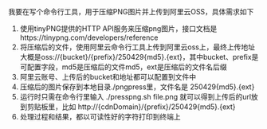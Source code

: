 我要在写个命令行工具，用于压缩PNG图片并上传到阿里云OSS，具体需求如下
1. 使用tinyPNG提供的HTTP API服务来压缩png图片，接口文档是https://tinypng.com/developers/reference
2. 将压缩后的文件，使用阿里云命令行工具上传到阿里云oss上，最终上传地址大概是oss://{bucket}/{prefix}/250429{md5}.{ext}，其中bucket、prefix是可配置字段，md5是压缩后的文件md5，ext是压缩后的文件名后缀
3. 阿里云账号、上传后的bucket和地址都可以配置到文件中
4. 压缩后的图片保存到本地目录./pngpress里，文件名是 250429{md5}.{ext}
5. 运行时只需在命令行里输入 ./presspng.sh file.png 就可以得到上传后的url放到剪贴板里，比如 http://{cdnDomain}/{prefix}/250429{md5}.{ext}
6. 处理过程和结果，都以可读性好的字符打印到终端上